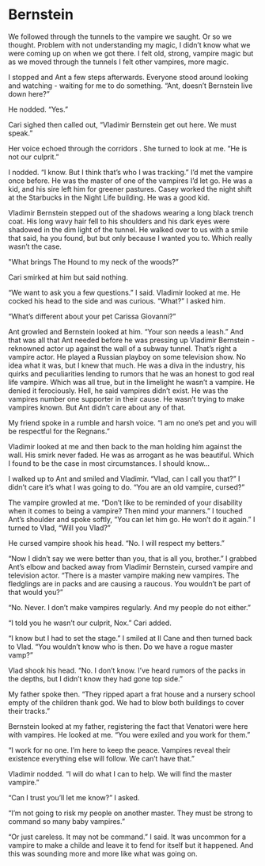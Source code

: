 # Bernstein

We followed through the tunnels to the vampire we saught. Or so we thought. Problem with not understanding my magic, I didn’t know what we were coming up on when we got there. I felt old, strong, vampire magic but as we moved through the tunnels I felt other vampires, more magic.

I stopped and Ant a few steps afterwards. Everyone stood around looking and watching - waiting for me to do something. “Ant, doesn’t Bernstein live down here?”

He nodded. “Yes.”

Cari sighed then called out, “Vladimir Bernstein get out here. We must speak.”

Her voice echoed through the corridors . She turned to look at me. “He is not our culprit.”

I nodded. “I know. But I think that’s who I was tracking.” I’d met the vampire once before. He was the master of one of the vampires I’d let go. He was a kid, and his sire left him for greener pastures. Casey worked the night shift at the Starbucks in the Night Life building. He was a good kid.

Vladimir Bernstein stepped out of the shadows wearing a long black trench coat. His long wavy hair fell to his shoulders and his dark eyes were shadowed in the dim light of the tunnel. He walked over to us with a smile that said, ha you found, but but only because I wanted you to. Which really wasn’t the case.

"What brings The Hound to my neck of the woods?”

Cari smirked at him but said nothing.

“We want to ask you a few questions.” I said. Vladimir looked at me. He cocked his head to the side and was curious. “What?” I asked him.

“What’s different about your pet Carissa Giovanni?”

Ant growled and Bernstein looked at him. “Your son needs a leash.” And that was all that Ant needed before he was pressing up Vladimir Bernstein - reknowned actor up against the wall of a subway tunnel. That’s right a vampire actor. He played a Russian playboy on some television show. No idea what it was, but I knew that much. He was a diva in the industry, his quirks and peculiarities lending to rumors that he was an honest to god real life vampire. Which was all true, but in the limelight he wasn’t a vampire. He denied it ferociously. Hell, he said vampires didn’t exist. He was the vampires number one supporter in their cause. He wasn’t trying to make vampires known. But Ant didn’t care about any of that.

My friend spoke in a rumble and harsh voice. “I am no one’s pet and you will be respectful for the Regnans.”

Vladimir looked at me and then back to the man holding him against the wall. His smirk never faded. He was as arrogant as he was beautiful. Which I found to be the case in most circumstances. I should know…

I walked up to Ant and smiled and Vladimir. “Vlad, can I call you that?” I didn’t care it’s what I was going to do. “You are an old vampire, cursed?”

The vampire growled at me. “Don’t like to be reminded of your disability when it comes to being a vampire? Then mind your manners.” I touched Ant’s shoulder and spoke softly, “You can let him go. He won’t do it again.” I turned to Vlad, “Will you Vlad?”

He cursed vampire shook his head. “No. I will respect my betters.”

“Now I didn’t say we were better than you, that is all you, brother.” I grabbed Ant’s elbow and backed away from Vladimir Bernstein, cursed vampire and television actor. “There is a master vampire making new vampires. The fledglings are in packs and are causing a raucous. You wouldn’t be part of that would you?”

“No. Never. I don’t make vampires regularly. And my people do not either.”

“I told you he wasn’t our culprit, Nox.” Cari added.

“I know but I had to set the stage.” I smiled at Il Cane and then turned back to Vlad. “You wouldn’t know who is then. Do we have a rogue master vamp?”

Vlad shook his head. “No. I don’t know. I’ve heard rumors of the packs in the depths, but I didn’t know they had gone top side.”

My father spoke then. “They ripped apart a frat house and a nursery school empty of the children thank god. We had to blow both buildings to cover their tracks.”

Bernstein looked at my father, registering the fact that Venatori were here with vampires. He looked at me. “You were exiled and you work for them.”

“I work for no one. I’m here to keep the peace. Vampires reveal their existence everything else will follow. We can’t have that.”

Vladimir nodded. “I will do what I can to help. We will find the master vampire.”

“Can I trust you’ll let me know?” I asked.

“I’m not going to risk my people on another master. They must be strong to command so many baby vampires.”

“Or just careless. It may not be command.” I said. It was uncommon for a vampire to make a childe and leave it to fend for itself but it happened. And this was sounding more and more like what was going on.